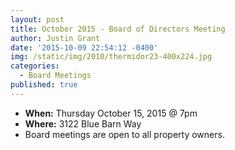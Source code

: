 ```yaml
---
layout: post
title: October 2015 - Board of Directors Meeting
author: Justin Grant
date: '2015-10-09 22:54:12 -0400'
img: /static/img/2010/thermidor23-400x224.jpg
categories:
  - Board Meetings
published: true
---
```


* **When:** Thursday October 15, 2015 @ 7pm
* **Where:** 3122 Blue Barn Way
* Board meetings are open to all property owners.</p>
